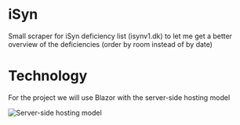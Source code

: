 # iSyn
Small scraper for iSyn deficiency list (isynv1.dk) to let me get a better overview of the deficiencies (order by room instead of by date)

# Technology
For the project we will use Blazor with the server-side hosting model

![Server-side hosting model](https://user-images.githubusercontent.com/1874516/43042867-eaa8bb76-8d3b-11e8-8f1d-60768f86f710.png "Server-side hosting model (Blazor)")
